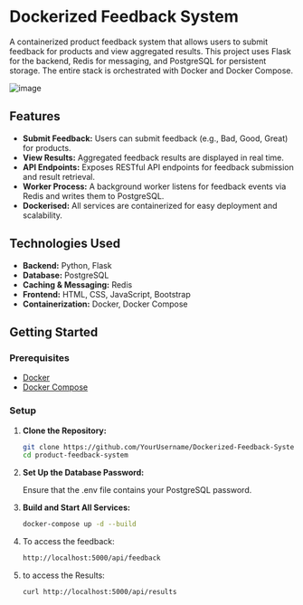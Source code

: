 # Dockerized Feedback System

A containerized product feedback system that allows users to submit feedback for products and view aggregated results. This project uses Flask for the backend, Redis for messaging, and PostgreSQL for persistent storage. The entire stack is orchestrated with Docker and Docker Compose.

![image](https://github.com/user-attachments/assets/955ed20c-f927-4d17-b04b-fec9a5e72d62)

## Features

- **Submit Feedback:** Users can submit feedback (e.g., Bad, Good, Great) for products.
- **View Results:** Aggregated feedback results are displayed in real time.
- **API Endpoints:** Exposes RESTful API endpoints for feedback submission and result retrieval.
- **Worker Process:** A background worker listens for feedback events via Redis and writes them to PostgreSQL.
- **Dockerised:** All services are containerized for easy deployment and scalability.

## Technologies Used

- **Backend:** Python, Flask
- **Database:** PostgreSQL
- **Caching & Messaging:** Redis
- **Frontend:** HTML, CSS, JavaScript, Bootstrap
- **Containerization:** Docker, Docker Compose

## Getting Started

### Prerequisites

- [Docker](https://docs.docker.com/get-docker/)
- [Docker Compose](https://docs.docker.com/compose/install/)

### Setup

1. **Clone the Repository:**

   ```bash
   git clone https://github.com/YourUsername/Dockerized-Feedback-System.git
   cd product-feedback-system
   
2. **Set Up the Database Password:**

   Ensure that the .env file contains your PostgreSQL password. 

3. **Build and Start All Services:**
   ```bash
   docker-compose up -d --build

4. To access the feedback:
   
   ```bash
   http://localhost:5000/api/feedback

5. to access the Results:
   ```bash
   curl http://localhost:5000/api/results
